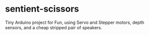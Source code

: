 # sentient-scissors

Tiny Arduino project for Fun, using Servo and Stepper motors, depth sensors, and a cheap stripped pair of speakers.
